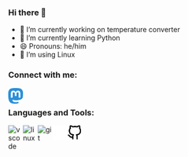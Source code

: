 ### Hi there 👋
- 🔭 I’m currently working on temperature converter
- 🌱 I’m currently learning Python
- 😄 Pronouns: he/him
- 🐧 I’m using Linux

### Connect with me:

[<img align="left" alt="erase | Mastodon" width="30px" src="./img/mastodon-icon.svg"
/>][Mastodon]

<br/>

### Languages and Tools:

<img align="left" alt="vscode" width="30px" src="https://cdn.jsdelivr.net/gh/devicons/devicon/icons/vscode/vscode-original.svg"/>
<img align="left" alt="linux" width="30px" src="https://cdn.jsdelivr.net/gh/devicons/devicon/icons/linux/linux-original.svg"/>
<img align="left" alt="git" width="30px" src="https://cdn.jsdelivr.net/gh/devicons/devicon/icons/git/git-original.svg"/>
<img align="left" alt="github" width="30px" src="./img/github-dark.svg#gh-dark-mode-only"/>
<img align="left" alt="github" width="30px" src="./img/github-light.svg#gh-light-mode-only"/>

[Mastodon]: https://chaos.social/@erase
